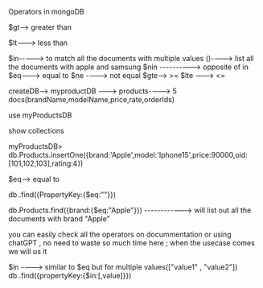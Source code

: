 Operators in mongoDB

$gt--> greater than

$lt---> less than

$in-----> to match all the documents with multiple values ()----> list all the documents with apple and samsung
$nin ----------> opposite of in
$eq---> equal to 
$ne ----> not equal
$gte--> >=
$lte ---> <=


createDB--> myproductDB ---> products----> 5 docs(brandName,modelName,price,rate,orderIds)


use myProductsDB

 show collections

myProductsDB> db.Products.insertOne({brand:'Apple',model:'Iphone15',price:90000,oid:[101,102,103],rating:4})

$eq--> equal to

db.<collection-name>.find({PropertyKey:{$eq:"<value>"}})



 db.Products.find({brand:{$eq:"Apple"}}) ------------> will list out all the documents with brand "Apple"

 you can easily check all the operators on docummentation or using chatGPT , no need to waste so much time here ; when the usecase comes we will us it

$in ----> similar to $eq but for multiple values(["value1" , "value2"])
db.<coll-name>.find({propertyKey:{$in:[<value>,value]}})